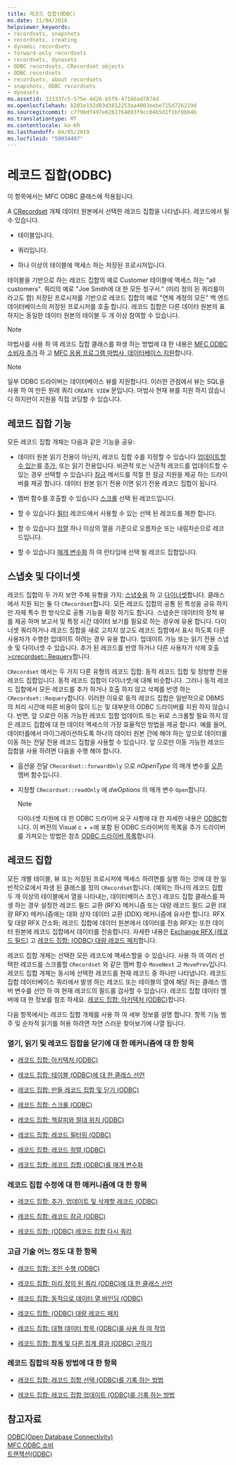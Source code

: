 ```yaml
---
title: 레코드 집합(ODBC)
ms.date: 11/04/2016
helpviewer_keywords:
- recordsets, snapshots
- recordsets, creating
- dynamic recordsets
- forward-only recordsets
- recordsets, dynasets
- ODBC recordsets, CRecordset objects
- ODBC recordsets
- recordsets, about recordsets
- snapshots, ODBC recordsets
- dynasets
ms.assetid: 333337c5-575e-4d26-b5f6-47166ad7874d
ms.openlocfilehash: b201e152d83d3812253aa4803eebe715d726219d
ms.sourcegitcommit: c7f90df497e6261764893f9cc04b5d1f1bf0b64b
ms.translationtype: MT
ms.contentlocale: ko-KR
ms.lasthandoff: 04/05/2019
ms.locfileid: "59034497"
---
```

# <a name="recordset-odbc"></a>레코드 집합(ODBC)

이 항목에서는 MFC ODBC 클래스에 적용됩니다.

A [CRecordset](../../mfc/reference/crecordset-class.md) 개체 데이터 원본에서 선택한 레코드 집합을 나타냅니다. 레코드에서 될 수 있습니다.

- 테이블입니다.

- 쿼리입니다.

- 하나 이상의 테이블에 액세스 하는 저장된 프로시저입니다.

테이블을 기반으로 하는 레코드 집합의 예로 Customer 테이블에 액세스 하는 "all customers". 쿼리의 예로 "Joe Smith에 대 한 모든 청구서." (미리 정의 된 쿼리를이 라고도 함) 저장된 프로시저를 기반으로 레코드 집합의 예로 "연체 계정의 모든" 백 엔드 데이터베이스의 저장된 프로시저를 호출 합니다. 레코드 집합은 다른 데이터 원본의 표 하지는 동일한 데이터 원본의 테이블 두 개 이상 참여할 수 있습니다.

> [!NOTE]
>  마법사를 사용 하 여 레코드 집합 클래스를 파생 하는 방법에 대 한 내용은 [MFC ODBC 소비자 추가](../../mfc/reference/adding-an-mfc-odbc-consumer.md) 하 고 [MFC 응용 프로그램 마법사, 데이터베이스 지원](../../mfc/reference/database-support-mfc-application-wizard.md)합니다.

> [!NOTE]
>  일부 ODBC 드라이버는 데이터베이스 뷰를 지원합니다. 이러한 관점에서 뷰는 SQL을 사용 하 여 만든 원래 쿼리 `CREATE VIEW` 문입니다. 마법사 현재 뷰를 지원 하지 않습니다 하지만이 지원을 직접 코딩할 수 있습니다.

##  <a name="_core_recordset_capabilities"></a> 레코드 집합 기능

모든 레코드 집합 개체는 다음과 같은 기능을 공유:

- 데이터 원본 읽기 전용이 아닌지, 레코드 집합 수를 지정할 수 있습니다 [업데이트할 수 있는](../../data/odbc/recordset-adding-updating-and-deleting-records-odbc.md)를 [추가](../../data/odbc/recordset-adding-updating-and-deleting-records-odbc.md), 또는 읽기 전용입니다. 비관적 또는 낙관적 레코드를 업데이트할 수 있는 경우 선택할 수 있습니다 [잠금](../../data/odbc/recordset-locking-records-odbc.md) 메서드를 적절 한 잠금 지원을 제공 하는 드라이버를 제공 합니다. 데이터 원본 읽기 전용 이면 읽기 전용 레코드 집합이 됩니다.

- 멤버 함수를 호출할 수 있습니다 [스크롤](../../data/odbc/recordset-scrolling-odbc.md) 선택 된 레코드입니다.

- 할 수 있습니다 [필터](../../data/odbc/recordset-filtering-records-odbc.md) 레코드에서 사용할 수 있는 선택 된 레코드를 제한 합니다.

- 할 수 있습니다 [정렬](../../data/odbc/recordset-sorting-records-odbc.md) 하나 이상의 열을 기준으로 오름차순 또는 내림차순으로 레코드입니다.

- 할 수 있습니다 [매개 변수화](../../data/odbc/recordset-parameterizing-a-recordset-odbc.md) 하 여 런타임에 선택 될 레코드 집합입니다.

##  <a name="_core_snapshots_and_dynasets"></a> 스냅숏 및 다이너셋

레코드 집합의 두 가지 보안 주체 유형을 가지: [스냅숏을](../../data/odbc/snapshot.md) 하 고 [다이너셋](../../data/odbc/dynaset.md)합니다. 클래스에서 지원 되는 둘 다 `CRecordset`합니다. 모든 레코드 집합의 공통 된 특성을 공유 하지만 자체 특수 한 방식으로 공통 기능을 확장 하기도 합니다. 스냅숏은 데이터의 정적 뷰를 제공 하며 보고서 및 특정 시간 데이터 보기를 필요로 하는 경우에 유용 합니다. 다이너셋 쿼리하거나 레코드 집합을 새로 고치지 않고도 레코드 집합에서 표시 하도록 다른 사용자가 수행한 업데이트 하려는 경우 유용 합니다. 업데이트 가능 또는 읽기 전용 스냅숏 및 다이너셋 수 있습니다. 추가 된 레코드를 반영 하거나 다른 사용자가 삭제 호출 [>crecordset:: Requery](../../mfc/reference/crecordset-class.md#requery)합니다.

`CRecordset` 에서는 두 가지 다른 유형의 레코드 집합: 동적 레코드 집합 및 정방향 전용 레코드 집합입니다. 동적 레코드 집합이 다이너셋;에 대해 비슷합니다. 그러나 동적 레코드 집합에서 모든 레코드를 추가 하거나 호출 하지 않고 삭제를 반영 하는 `CRecordset::Requery`합니다. 이러한 이유로 동적 레코드 집합은 일반적으로 DBMS의 처리 시간에 따른 비용이 많이 드는 및 대부분의 ODBC 드라이버를 지원 하지 않습니다. 반면, 앞 으로만 이동 가능한 레코드 집합 업데이트 또는 뒤로 스크롤할 필요 하지 않은 레코드 집합에 대 한 데이터 액세스의 가장 효율적인 방법을 제공 합니다. 예를 들어, 데이터를에서 마이그레이션하도록 하나의 데이터 원본 간에 해야 하는 앞으로 데이터를 이동 하는 전달 전용 레코드 집합을 사용할 수 있습니다. 앞 으로만 이동 가능한 레코드 집합을 사용 하려면 다음을 수행 해야 합니다.

- 옵션을 전달 `CRecordset::forwardOnly` 으로 *nOpenType* 의 매개 변수를 [오픈](../../mfc/reference/crecordset-class.md#open) 멤버 함수입니다.

- 지정할 `CRecordset::readOnly` 에 *dwOptions* 의 매개 변수 `Open`합니다.

    > [!NOTE]
    >  다이너셋 지원에 대 한 ODBC 드라이버 요구 사항에 대 한 자세한 내용은 [ODBC](../../data/odbc/odbc-basics.md)합니다. 이 버전의 Visual c + +에 포함 된 ODBC 드라이버의 목록을 추가 드라이버를 가져오는 방법은 참조 [ODBC 드라이버 목록](../../data/odbc/odbc-driver-list.md)합니다.

##  <a name="_core_your_recordsets"></a> 레코드 집합

모든 개별 테이블, 뷰 또는 저장된 프로시저에 액세스 하려면를 실행 하는 것에 대 한 일반적으로에서 파생 된 클래스를 정의 `CRecordset`합니다. (예외는 하나의 레코드 집합 두 개 이상의 테이블에서 열을 나타내는, 데이터베이스 조인.) 레코드 집합 클래스를 파생 하는 경우 설정한 레코드 필드 교환 (RFX) 메커니즘 또는 대량 레코드 필드 교환 (대량 RFX) 메커니즘에는 대화 상자 데이터 교환 (DDX) 메커니즘에 유사한 합니다. RFX 및 대량 RFX 간소화; 레코드 집합에 데이터 원본에서 데이터를 전송 RFX는 또한 데이터 원본에 레코드 집합에서 데이터를 전송합니다. 자세한 내용은 [Exchange RFX (레코드 필드)](../../data/odbc/record-field-exchange-rfx.md) 고 [레코드 집합: (ODBC) 대량 레코드 페치](../../data/odbc/recordset-fetching-records-in-bulk-odbc.md)합니다.

레코드 집합 개체는 선택한 모든 레코드에 액세스할을 수 있습니다. 사용 하 여 여러 선택한 레코드를 스크롤할 `CRecordset` 와 같은 멤버 함수 `MoveNext` 고 `MovePrev`입니다. 레코드 집합 개체는 동시에 선택한 레코드를 현재 레코드 중 하나만 나타냅니다. 레코드 집합 데이터베이스 쿼리에서 발생 하는 레코드 또는 테이블의 열에 해당 하는 클래스 멤버 변수를 선언 하 여 현재 레코드의 필드를 검사할 수 있습니다. 레코드 집합 데이터 멤버에 대 한 정보를 참조 하세요. [레코드 집합: 아키텍처 (ODBC)](../../data/odbc/recordset-architecture-odbc.md)합니다.

다음 항목에서는 레코드 집합 개체를 사용 하 여 세부 정보를 설명 합니다. 항목 기능 범주 및 순차적 읽기를 허용 하려면 자연 스러운 찾아보기에 나열 됩니다.

### <a name="topics-about-the-mechanics-of-opening-reading-and-closing-recordsets"></a>열기, 읽기 및 레코드 집합을 닫기에 대 한 메커니즘에 대 한 항목

- [레코드 집합: 아키텍처 (ODBC)](../../data/odbc/recordset-architecture-odbc.md)

- [레코드 집합: 테이블 (ODBC)에 대 한 클래스 선언](../../data/odbc/recordset-declaring-a-class-for-a-table-odbc.md)

- [레코드 집합: 만들 레코드 집합 및 닫기 (ODBC)](../../data/odbc/recordset-creating-and-closing-recordsets-odbc.md)

- [레코드 집합: 스크롤 (ODBC)](../../data/odbc/recordset-scrolling-odbc.md)

- [레코드 집합: 책갈피와 절대 위치 (ODBC)](../../data/odbc/recordset-bookmarks-and-absolute-positions-odbc.md)

- [레코드 집합: 레코드 필터링 (ODBC)](../../data/odbc/recordset-filtering-records-odbc.md)

- [레코드 집합: 레코드 정렬 (ODBC)](../../data/odbc/recordset-sorting-records-odbc.md)

- [레코드 집합: 레코드 집합 (ODBC)를 매개 변수화](../../data/odbc/recordset-parameterizing-a-recordset-odbc.md)

### <a name="topics-about-the-mechanics-of-modifying-recordsets"></a>레코드 집합 수정에 대 한 메커니즘에 대 한 항목

- [레코드 집합: 추가, 업데이트 및 삭제할 레코드 (ODBC)](../../data/odbc/recordset-adding-updating-and-deleting-records-odbc.md)

- [레코드 집합: 레코드 잠금 (ODBC)](../../data/odbc/recordset-locking-records-odbc.md)

- [레코드 집합: (ODBC) 레코드 집합 다시 쿼리](../../data/odbc/recordset-requerying-a-recordset-odbc.md)

### <a name="topics-about-somewhat-more-advanced-techniques"></a>고급 기술 어느 정도 대 한 항목

- [레코드 집합: 조인 수행 (ODBC)](../../data/odbc/recordset-performing-a-join-odbc.md)

- [레코드 집합: 미리 정의 된 쿼리 (ODBC)에 대 한 클래스 선언](../../data/odbc/recordset-declaring-a-class-for-a-predefined-query-odbc.md)

- [레코드 집합: 동적으로 데이터 열 바인딩 (ODBC)](../../data/odbc/recordset-dynamically-binding-data-columns-odbc.md)

- [레코드 집합: (ODBC) 대량 레코드 페치](../../data/odbc/recordset-fetching-records-in-bulk-odbc.md)

- [레코드 집합: 대형 데이터 항목 (ODBC)를 사용 하 여 작업](../../data/odbc/recordset-working-with-large-data-items-odbc.md)

- [레코드 집합: 합계 및 다른 집계 결과 (ODBC) 구하기](../../data/odbc/recordset-obtaining-sums-and-other-aggregate-results-odbc.md)

### <a name="topics-about-how-recordsets-work"></a>레코드 집합의 작동 방법에 대 한 항목

- [레코드 집합: 레코드 집합 선택 (ODBC)를 기록 하는 방법](../../data/odbc/recordset-how-recordsets-select-records-odbc.md)

- [레코드 집합: 레코드 집합 업데이트 (ODBC)를 기록 하는 방법](../../data/odbc/recordset-how-recordsets-update-records-odbc.md)

## <a name="see-also"></a>참고자료

[ODBC(Open Database Connectivity)](../../data/odbc/open-database-connectivity-odbc.md)<br/>
[MFC ODBC 소비](../../mfc/reference/adding-an-mfc-odbc-consumer.md)<br/>
[트랜잭션(ODBC)](../../data/odbc/transaction-odbc.md)